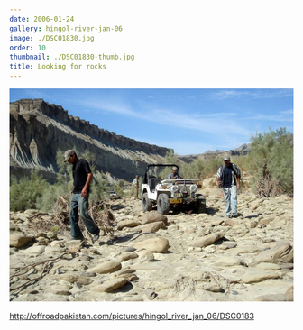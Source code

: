 ```yaml
---
date: 2006-01-24
gallery: hingol-river-jan-06
image: ./DSC01830.jpg
order: 10
thumbnail: ./DSC01830-thumb.jpg
title: Looking for rocks
---
```


![Looking for rocks](./DSC01830.jpg)

http://offroadpakistan.com/pictures/hingol_river_jan_06/DSC0183